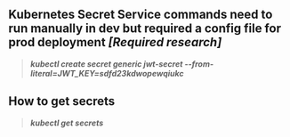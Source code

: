 ## Kubernetes **Secret Service** commands need to run manually in dev but required a config file for prod deployment **_[Required research]_**

> **_kubectl create secret generic jwt-secret --from-literal=JWT_KEY=sdfd23kdwopewqiukc_**

## How to get secrets

> **_kubectl get secrets_**
